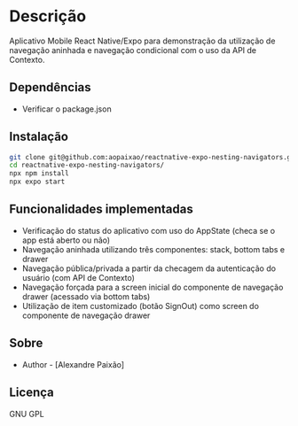 # Descrição
Aplicativo Mobile React Native/Expo para demonstração da utilização de navegação aninhada e navegação condicional com o uso da API de Contexto.

## Dependências

* Verificar o package.json

## Instalação

```bash
git clone git@github.com:aopaixao/reactnative-expo-nesting-navigators.git
cd reactnative-expo-nesting-navigators/
npx npm install
npx expo start
```

## Funcionalidades implementadas

* Verificação do status do aplicativo com uso do AppState (checa se o app está aberto ou não)
* Navegação aninhada utilizando três componentes: stack, bottom tabs e drawer
* Navegação pública/privada a partir da checagem da autenticação do usuário (com API de Contexto)
* Navegação forçada para a screen inicial do componente de navegação drawer (acessado via bottom tabs)
* Utilização de item customizado (botão SignOut) como screen do componente de navegação drawer

## Sobre

- Author - [Alexandre Paixão]

## Licença

GNU GPL